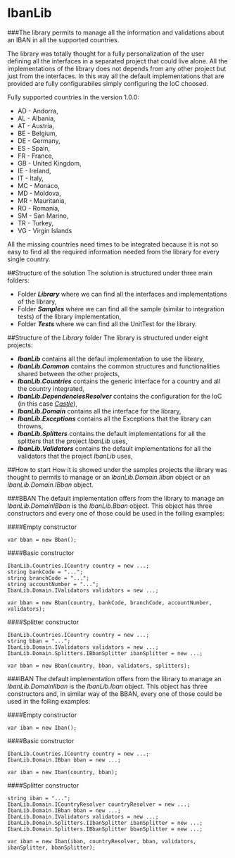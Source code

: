 # IbanLib
###The library permits to manage all the information and validations about an IBAN in all the supported countries.

The library was totally thought for a fully personalization of the user defining all the interfaces in a separated project that could live alone.
All the implementations of the library does not depends from any other project but just from the interfaces. In this way all the default implementations that are provided are fully configurabiles simply configuring the IoC choosed.

Fully supported countries in the version 1.0.0:
* AD - Andorra,
* AL - Albania,
* AT - Austria,
* BE - Belgium,
* DE - Germany,
* ES - Spain,
* FR - France,
* GB - United Kingdom,
* IE - Ireland,
* IT - Italy,
* MC - Monaco,
* MD - Moldova,
* MR - Mauritania,
* RO - Romania,
* SM - San Marino,
* TR - Turkey,
* VG - Virgin Islands

All the missing countries need times to be integrated because it is not so easy to find all the required information needed from the library for every single country.

##Structure of the solution
The solution is structured under three main folders:
* Folder _**Library**_ where we can find all the interfaces and implementations of the library,
* Folder _**Samples**_ where we can find all the sample (similar to integration tests) of the library implementation,
* Folder _**Tests**_ where we can find all the UnitTest for the library.


##Structure of the _Library_ folder
The library is structured under eight projects:
* _**IbanLib**_ contains all the defaul implementation to use the library,
* _**IbanLib.Common**_ contains the common structures and functionalities shared between the other projects,
* _**IbanLib.Countries**_ contains the generic interface for a country and all the country integrated,
* _**IbanLib.DependenciesResolver**_ contains the configuration for the IoC (in this case _[Castle](www.castleproject.org)_),
* _**IbanLib.Domain**_ contains all the interface for the library,
* _**IbanLib.Exceptions**_ contains all the Exceptions that the library can throwns,
* _**IbanLib.Splitters**_ contains the default implementations for all the splitters that the project _IbanLib_ uses,
* _**IbanLib.Validators**_ contains the default implementations for all the validators that the project _IbanLib_ uses,

##How to start
How it is showed under the samples projects the library was thought to permits to manage or an _IbanLib.Domain.IIban_ object or an _IbanLib.Domain.IBban_ object.

###BBAN
The default implementation offers from the library to manage an _IbanLib.DomainIBban_ is the _IbanLib.Bban_ object.
This object has three constructors and every one of those could be used in the folling examples:

####Empty constructor
```
var bban = new Bban();
```

####Basic constructor
```
IbanLib.Countries.ICountry country = new ...;
string bankCode = "...";
string branchCode = "...";
string accountNumber = "...";
IbanLib.Domain.IValidators validators = new ...;

var bban = new Bban(country, bankCode, branchCode, accountNumber, validators);
```

####Splitter constructor
```
IbanLib.Countries.ICountry country = new ...;
string bban = "...";
IbanLib.Domain.IValidators validators = new ...;
IbanLib.Domain.Splitters.IBbanSplitter ibanSplitter = new ...;

var bban = new Bban(country, bban, validators, splitters);
```

###IBAN
The default implementation offers from the library to manage an _IbanLib.DomainIIban_ is the _IbanLib.Iban_ object.
This object has three constructors and, in similar way of the BBAN, every one of those could be used in the folling examples:

####Empty constructor
```
var iban = new Iban();
```

####Basic constructor
```
IbanLib.Countries.ICountry country = new ...;
IbanLib.Domain.IBban bban = new ...;

var iban = new Iban(country, bban);
```

####Splitter constructor
```
string iban = "...";
IbanLib.Domain.ICountryResolver countryResolver = new ...;
IbanLib.Domain.IBban bban = new ...;
IbanLib.Domain.IValidators validators = new ...;
IbanLib.Domain.Splitters.IIbanSplitter ibanSplitter = new ...;
IbanLib.Domain.Splitters.IBbanSplitter bbanSplitter = new ...;

var iban = new Iban(iban, countryResolver, bban, validators, ibanSplitter, bbanSplitter);
```
